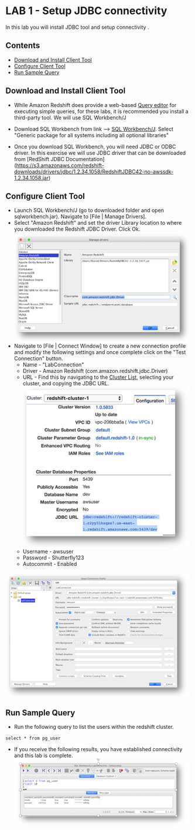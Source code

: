 # LAB 1 - Setup JDBC connectivity
In this lab you will install JDBC tool and setup connectivity .

## Contents
* [Download and Install Client Tool](#Download-and-Install-Client-Tool)
* [Configure Client Tool](#configure-client-tool)
* [Run Sample Query](#run-sample-query)


## Download and Install Client Tool
* While Amazon Redshift does provide a web-based [Query editor](https://console.aws.amazon.com/redshift/home?#query:) for executing simple queries, for these labs, it is recommended you install a third-party tool. We will use SQL Workbench/J

* Download SQL Workbench from link --> [SQL Workbench/J](http://www.sql-workbench.eu/downloads.html). Select "Generic package for all systems including all optional libraries"

* Once you download SQL Workbench, you will need JDBC or ODBC driver. In this exercise we will use JDBC driver that can be downloaded from [RedShift JDBC Documentation] (https://s3.amazonaws.com/redshift-downloads/drivers/jdbc/1.2.34.1058/RedshiftJDBC42-no-awssdk-1.2.34.1058.jar)

## Configure Client Tool

* Launch SQL Workbench/J (go to downloaded folder and open sqlworkbench.jar). Navigate to [File | Manage Drivers].
* Select "Amazon Redshift" and set the driver Library location to where you downloaded the Redshift JDBC Driver. Click Ok.
![](../images/Library.png)
* Navigate to [File | Connect Window] to create a new connection profile and modify the following settings and once complete click on the "Test Connection" button.
  * Name - "LabConnection"
  * Driver - Amazon Redshift (com.amazon.redshift.jdbc.Driver)
  * URL - Find this by navigating to the [Cluster List](https://console.aws.amazon.com/redshift/home?cluster-details:#cluster-list:), selecting your cluster, and copying the JDBC URL.  
  ![](../images/JDBCUrl.png)
  * Username - awsuser
  * Password - Shutterfly123
  * Autocommit - Enabled

![](../images/Connection.png)

## Run Sample Query
* Run the following query to list the users within the redshift cluster.  
```
select * from pg_user
```
* If you receive the following results, you have established connectivity and this lab is complete.  
![](../images/Users.png)

